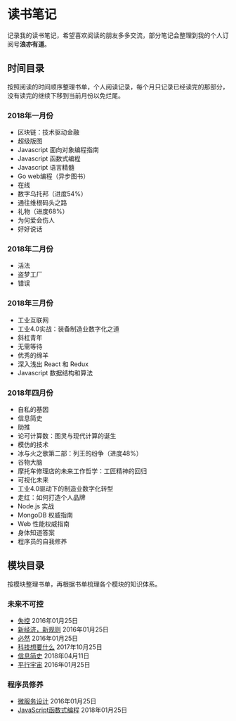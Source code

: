 # 读书笔记
记录我的读书笔记，希望喜欢阅读的朋友多多交流，部分笔记会整理到我的个人订阅号**浪亦有道**。

## 时间目录
按照阅读的时间顺序整理书单，个人阅读记录，每个月只记录已经读完的那部分，没有读完的继续下移到当前月份以免烂尾。

### 2018年一月份
- 区块链：技术驱动金融
- 超级版图
- Javascript 面向对象编程指南
- Javascript 函数式编程
- Javascript 语言精髓
- Go web编程（异步图书）
- 在线
- 数字乌托邦（进度54%）
- 通往维根码头之路
- 礼物（进度68%）
- 为何爱会伤人
- 好好说话

### 2018年二月份
- 活法
- 盗梦工厂
- 错误

### 2018年三月份
- 工业互联网
- 工业4.0实战：装备制造业数字化之道
- 斜杠青年
- 无需等待
- 优秀的绵羊
- 深入浅出 React 和 Redux
- Javascript 数据结构和算法

### 2018年四月份
- 自私的基因
- 信息简史
- 助推
- 论可计算数：图灵与现代计算的诞生
- 模仿的技术
- 冰与火之歌第二部：列王的纷争（进度48%）
- 谷物大脑
- 摩托车修理店的未来工作哲学：工匠精神的回归
- 可视化未来
- 工业4.0驱动下的制造业数字化转型
- 走红：如何打造个人品牌
- Node.js 实战
- MongoDB 权威指南
- Web 性能权威指南
- 身体知道答案
- 程序员的自我修养

## 模块目录
按模块整理书单，再根据书单梳理各个模块的知识体系。

### 未来不可控
- [失控](2017/失控.md) 2016年01月25日
- [新经济，新规则](2017/新经济新规则.md) 2016年01月25日
- [必然](2017/必然.md) 2016年01月25日
- [科技想要什么](2017/科技想要什么.md) 2017年10月25日
- [信息简史](2018/信息简史.md) 2018年04月11日
- [平行宇宙](2017/平行宇宙.md) 2016年01月25日

### 程序员修养
- [微服务设计](2017/微服务设计.md) 2016年01月25日
- [JavaScript函数式编程](2018/JavaScript函数式编程.md) 2018年01月25日